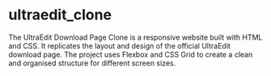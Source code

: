 # ultraedit_clone
The UltraEdit Download Page Clone is a responsive website built with HTML and CSS. It replicates the layout and design of the official UltraEdit download page. The project uses Flexbox and CSS Grid to create a clean and organised structure for different screen sizes.
